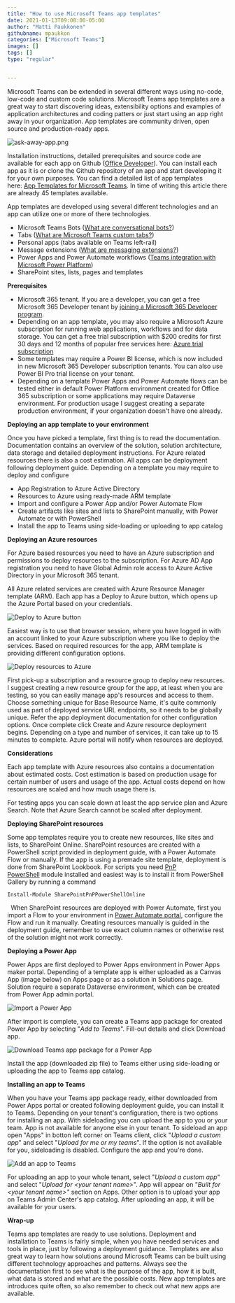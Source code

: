 ```yaml
---
title: "How to use Microsoft Teams app templates"
date: 2021-01-13T09:08:00-05:00
author: "Matti Paukkonen"
githubname: mpaukkon
categories: ["Microsoft Teams"]
images: []
tags: []
type: "regular"


---
```


Microsoft Teams can be extended in several different ways using no-code,
low-code and custom code solutions. Microsoft Teams app templates are a
great way to start discovering ideas, extensibility options and examples
of application architectures and coding patters or just start using an
app right away in your organization. App templates are community driven,
open source and production-ready apps.

![ask-away-app.png](/t5/image/serverpage/image-id/246324iE8BFFB879FCD309F/image-size/large?v=v2&px=999 "ask-away-app.png")


Installation instructions, detailed prerequisites and source code are
available for each app on Github ([Office
Developer](https://github.com/OfficeDev/)). You can install each app as
it is or clone the Github repository of an app and start developing it
for your own purposes. You can find a detailed list of app templates
here: [App Templates for Microsoft
Teams](https://docs.microsoft.com/en-us/microsoftteams/platform/samples/app-templates).
In time of writing this article there are already 45 templates
available.

App templates are developed using several different technologies and an
app can utilize one or more of there technologies.

-   Microsoft Teams Bots ([What are conversational
    bots?](https://docs.microsoft.com/en-us/microsoftteams/platform/bots/what-are-bots))
-   Tabs ([What are Microsoft Teams custom
    tabs?](https://docs.microsoft.com/en-us/microsoftteams/platform/tabs/what-are-tabs))
-   Personal apps (tabs available on Teams left-rail)
-   Message extensions ([What are messaging
    extensions?](https://docs.microsoft.com/en-us/microsoftteams/platform/messaging-extensions/what-are-messaging-extensions))
-   Power Apps and Power Automate workflows ([Teams integration with
    Microsoft Power
    Platform](https://docs.microsoft.com/en-us/microsoftteams/teams-power-platfom-integration))
-   SharePoint sites, lists, pages and templates

**Prerequisites**

-   Microsoft 365 tenant. If you are a developer, you can get a free
    Microsoft 365 Developer tenant by [joining a Microsoft 365 Developer
    program](https://developer.microsoft.com/en-us/microsoft-365/dev-program). 
-   Depending on an app template, you may also require a Microsoft Azure
    subscription for running web applications, workflows and for data
    storage. You can get a free trial subscription with \$200 credits
    for first 30 days and 12 months of popular free services
    here: [Azure trial
    subscription](https://azure.microsoft.com/en-us/free/)
-   Some templates may require a Power BI license, which is now included
    in new Microsoft 365 Developer subscription tenants. You can also
    use Power BI Pro trial license on your tenant.
-   Depending on a template Power Apps and Power Automate flows can be
    tested either in default Power Platform environment created for
    Office 365 subscription or some applications may require Dataverse
    environment. For production usage I suggest creating a separate
    production environment, if your organization doesn't have one
    already.

**Deploying an app template to your environment**

Once you have picked a template, first thing is to read the
documentation. Documentation contains an overview of the solution,
solution architecture, data storage and detailed deployment
instructions. For Azure related resources there is also a cost
estimation. All apps can be deployment following deployment guide.
Depending on a template you may require to deploy and configure

-   App Registration to Azure Active Directory
-   Resources to Azure using ready-made ARM template
-   Import and configure a Power App and/or Power Automate Flow
-   Create artifacts like sites and lists to SharePoint manually, with
    Power Automate or with PowerShell
-   Install the app to Teams using side-loading or uploading to app
    catalog

**Deploying an Azure resources**

For Azure based resources you need to have an Azure subscription and
permissions to deploy resources to the subscription. For Azure AD App
registration you need to have Global Admin role access to Azure Active
Directory in your Microsoft 365 tenant.

All Azure related services are created with Azure Resource Manager
template (ARM). Each app has a Deploy to Azure button, which opens up
the Azure Portal based on your credentials.

![Deploy to Azure
button](/t5/image/serverpage/image-id/246105iD3FE2AC7577F2AC3/image-size/large?v=v2&px=999 "68747470733a2f2f617a7572656465706c6f792e6e65742f6465706c6f79627574746f6e2e706e67.png")

Easiest way is to use that browser session, where you have logged in
with an account linked to your Azure subscription where you like to
deploy the services. Based on required resources for the app, ARM
template is providing different configuration options.

![Deploy resources to
Azure](/t5/image/serverpage/image-id/246103iB35764A9C516E3AF/image-size/large?v=v2&px=999 "teams-app-azure-deployment.png")

First pick-up a subscription and a resource group to deploy new
resources. I suggest creating a new resource group for the app, at least
when you are testing, so you can easily manage app's resources and
access to them. Choose something unique for Base Resource Name, it's
quite commonly used as part of deployed service URL endpoints, so it
needs to be globally unique. Refer the app deployment documentation for
other configuration options. Once complete click Create and Azure
resource deployment begins. Depending on a type and number of services,
it can take up to 15 minutes to complete. Azure portal will notify when
resources are deployed.

**Considerations**

Each app template with Azure resources also contains a documentation
about estimated costs. Cost estimation is based on production usage for
certain number of users and usage of the app. Actual costs depend on how
resources are scaled and how much usage there is. 

For testing apps you can scale down at least the app service plan and
Azure Search. Note that Azure Search cannot be scaled after deployment. 

**Deploying SharePoint resources**

Some app templates require you to create new resources, like sites and
lists, to SharePoint Online. SharePoint resources are created with a
PowerShell script provided in deployment guide, with a Power Automate
Flow or manually. If the app is using a premade site template,
deployment is done from SharePoint Lookbook. For scripts you need [PnP
PowerShell](https://docs.microsoft.com/en-us/powershell/sharepoint/sharepoint-pnp/sharepoint-pnp-cmdlets) module
installed and easiest way is to install it from PowerShell Gallery by
running a command
 
``` {.lia-code-sample .language-powershell}
Install-Module SharePointPnPPowerShellOnline
```
 
When SharePoint resources are deployed with Power Automate, first you
import a Flow to your environment in [Power Automate
portal](https://flow.microsoft.com/), configure the Flow and run it
manually. Creating resources manually is guided in the deployment guide,
remember to use exact column names or otherwise rest of the solution
might not work correctly.

**Deploying a Power App**

Power Apps are first deployed to Power Apps environment in Power Apps
maker portal. Depending of a template app is either uploaded as a Canvas
App (image below) on Apps page or as a solution in Solutions page.
Solution require a separate Dataverse environment, which can be created
from Power App admin portal.

![Import a Power
App](/t5/image/serverpage/image-id/246116i18DE9014E96E203F/image-size/large?v=v2&px=999 "Screenshot 2021-01-13 175255.png")

After import is complete, you can create a Teams app package for created
Power App by selecting "*Add to Teams*". Fill-out details and click
Download app.

![Download Teams app package for a Power
App](/t5/image/serverpage/image-id/246117i4982A44AF401C3DA/image-size/large?v=v2&px=999 "2021-01-13_17-54-25.png")

Install the app (downloaded zip file) to Teams either using side-loading
or uploading the app to Teams app catalog.

**Installing an app to Teams**

When you have your Teams app package ready, either downloaded from Power
Apps portal or created following deployment guide, you can install it to
Teams. Depending on your tenant's configuration, there is two options
for installing an app. With sideloading you can upload the app to you or
your team. App is not available for anyone else in your tenant. To
sideload an app open "Apps" in botton left corner on Teams client,
click "*Upload a custom app*" and select "*Upload for me or my
teams*". If the option is not available for you, sideloading is
disabled. Configure the app and you're done.

![Add an app to
Teams](/t5/image/serverpage/image-id/246124iEB526EE86024F4F9/image-size/large?v=v2&px=999 "2021-01-13_18-13-21.png")


For uploading an app to your whole tenant, select "*Upload a custom
app*" and select "*Upload for \<your tenant name>*". App will appear
on "*Built for \<your tenant name>"* section on Apps. Other option is
to upload your app on Teams Admin Center's app catalog. After uploading
an app, it will be available for your users.

**Wrap-up**

Teams app templates are ready to use solutions. Deployment and
installation to Teams is fairly simple, when you have needed services
and tools in place, just by following a deployment guidance. Templates
are also great way to learn how solutions around Microsoft Teams can be
built using different technology approaches and patterns. Always see the
documentation first to see what is the purpose of the app, how it is
built, what data is stored and what are the possible costs.
New app templates are introduces quite often, so also remember to check
out what new apps are available.
